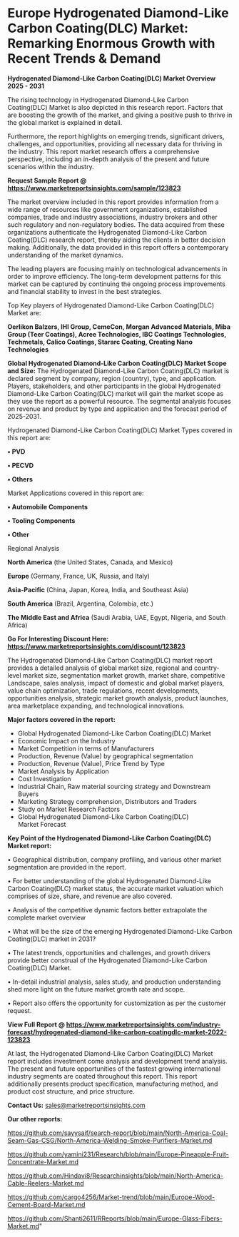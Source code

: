  # Europe Hydrogenated Diamond-Like Carbon Coating(DLC) Market: Remarking Enormous Growth with Recent Trends & Demand

<Strong> Hydrogenated Diamond-Like Carbon Coating(DLC) Market Overview 2025 - 2031</strong>

The rising technology in Hydrogenated Diamond-Like Carbon Coating(DLC) Market is also depicted in this research report. Factors that are boosting the growth of the market, and giving a positive push to thrive in the global market is explained in detail.

Furthermore, the report highlights on emerging trends, significant drivers, challenges, and opportunities, providing all necessary data for thriving in the industry. This report market research offers a comprehensive perspective, including an in-depth analysis of the present and future scenarios within the industry.

<strong>Request Sample Report @ <a href=https://www.marketreportsinsights.com/sample/123823>https://www.marketreportsinsights.com/sample/123823</a></strong>

The market overview included in this report provides information from a wide range of resources like government organizations, established companies, trade and industry associations, industry brokers and other such regulatory and non-regulatory bodies. The data acquired from these organizations authenticate the Hydrogenated Diamond-Like Carbon Coating(DLC) research report, thereby aiding the clients in better decision making. Additionally, the data provided in this report offers a contemporary understanding of the market dynamics.

The leading players are focusing mainly on technological advancements in order to improve efficiency. The long-term development patterns for this market can be captured by continuing the ongoing process improvements and financial stability to invest in the best strategies.

Top Key players of Hydrogenated Diamond-Like Carbon Coating(DLC) Market are:

<strong>Oerlikon Balzers, IHI Group, CemeCon, Morgan Advanced Materials, Miba Group (Teer Coatings), Acree Technologies, IBC Coatings Technologies, Techmetals, Calico Coatings, Stararc Coating, Creating Nano Technologies</strong>

<strong><b>Global Hydrogenated Diamond-Like Carbon Coating(DLC) Market Scope and Size:</b></strong>
The Hydrogenated Diamond-Like Carbon Coating(DLC) market is declared segment by company, region (country), type, and application. Players, stakeholders, and other participants in the global Hydrogenated Diamond-Like Carbon Coating(DLC) market will gain the market scope as they use the report as a powerful resource. The segmental analysis focuses on revenue and product by type and application and the forecast period of 2025-2031.

Hydrogenated Diamond-Like Carbon Coating(DLC) Market Types covered in this report are:

<strong>• PVD

• PECVD

• Others</strong>

Market Applications covered in this report are:

<strong>• Automobile Components

• Tooling Components

• Other</strong> 

Regional Analysis

<strong>North America</strong> (the United States, Canada, and Mexico)

<strong>Europe</strong> (Germany, France, UK, Russia, and Italy)

<strong>Asia-Pacific</strong> (China, Japan, Korea, India, and Southeast Asia)

<strong>South America</strong> (Brazil, Argentina, Colombia, etc.)

<strong>The Middle East and Africa</strong> (Saudi Arabia, UAE, Egypt, Nigeria, and South Africa)

<strong>Go For Interesting Discount Here: <a href=https://www.marketreportsinsights.com/discount/123823>https://www.marketreportsinsights.com/discount/123823</a></strong>

The Hydrogenated Diamond-Like Carbon Coating(DLC) market report provides a detailed analysis of global market size, regional and country-level market size, segmentation market growth, market share, competitive Landscape, sales analysis, impact of domestic and global market players, value chain optimization, trade regulations, recent developments, opportunities analysis, strategic market growth analysis, product launches, area marketplace expanding, and technological innovations.

<strong><b>Major factors covered in the report:</b></strong>
<ul>
  <li>Global Hydrogenated Diamond-Like Carbon Coating(DLC) Market </li>
  <li>Economic Impact on the Industry</li>
  <li>Market Competition in terms of Manufacturers</li>
  <li>Production, Revenue (Value) by geographical segmentation</li>
  <li>Production, Revenue (Value), Price Trend by Type</li>
  <li>Market Analysis by Application</li>
  <li>Cost Investigation</li>
  <li>Industrial Chain, Raw material sourcing strategy and Downstream Buyers</li>
  <li>Marketing Strategy comprehension, Distributors and Traders</li>
  <li>Study on Market Research Factors</li>
  <li>Global Hydrogenated Diamond-Like Carbon Coating(DLC) Market Forecast</li>
</ul>

<strong><b>Key Point of the Hydrogenated Diamond-Like Carbon Coating(DLC) Market report:</b></strong>

• Geographical distribution, company profiling, and various other market segmentation are provided in the report.

• For better understanding of the global Hydrogenated Diamond-Like Carbon Coating(DLC) market status, the accurate market valuation which comprises of size, share, and revenue are also covered.

• Analysis of the competitive dynamic factors better extrapolate the complete market overview

• What will be the size of the emerging Hydrogenated Diamond-Like Carbon Coating(DLC) market in 2031?

• The latest trends, opportunities and challenges, and growth drivers provide better construal of the Hydrogenated Diamond-Like Carbon Coating(DLC) Market.

• In-detail industrial analysis, sales study, and production understanding shed more light on the future market growth rate and scope.

• Report also offers the opportunity for customization as per the customer request.

<strong><b>View Full Report @ <a href=https://www.marketreportsinsights.com/industry-forecast/hydrogenated-diamond-like-carbon-coatingdlc-market-2022-123823>https://www.marketreportsinsights.com/industry-forecast/hydrogenated-diamond-like-carbon-coatingdlc-market-2022-123823</a></b></strong>


At last, the Hydrogenated Diamond-Like Carbon Coating(DLC) Market report includes investment come analysis and development trend analysis. The present and future opportunities of the fastest growing international industry segments are coated throughout this report. This report additionally presents product specification, manufacturing method, and product cost structure, and price structure.

<strong>Contact Us:</strong>
sales@marketreportsinsights.com

<strong>Our other reports:</strong>

<a href=https://github.com/sayysaif/search-report/blob/main/North-America-Coal-Seam-Gas-CSG/North-America-Welding-Smoke-Purifiers-Market.md>https://github.com/sayysaif/search-report/blob/main/North-America-Coal-Seam-Gas-CSG/North-America-Welding-Smoke-Purifiers-Market.md</a>

<a href=https://github.com/yamini231/Research/blob/main/Europe-Pineapple-Fruit-Concentrate-Market.md>https://github.com/yamini231/Research/blob/main/Europe-Pineapple-Fruit-Concentrate-Market.md</a>

<a href=https://github.com/Hindavi8/Researchinsights/blob/main/North-America-Cable-Reelers-Market.md>https://github.com/Hindavi8/Researchinsights/blob/main/North-America-Cable-Reelers-Market.md</a>

<a href=https://github.com/cargo4256/Market-trend/blob/main/Europe-Wood-Cement-Board-Market.md>https://github.com/cargo4256/Market-trend/blob/main/Europe-Wood-Cement-Board-Market.md</a>

<a href=https://github.com/Shanti2611/RReports/blob/main/Europe-Glass-Fibers-Market.md>https://github.com/Shanti2611/RReports/blob/main/Europe-Glass-Fibers-Market.md</a>"
